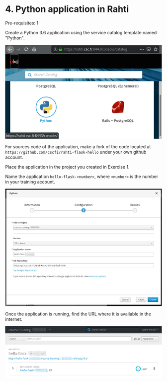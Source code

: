 # 4. Python application in Rahti

Pre-requisites: 1

Create a Python 3.6 application using the service catalog template named
"Python". 

![Service Catalog Python](img/Service-Catalog-Python.png)

For sources code of the application, make a fork of the code located at
`https://github.com/cscfi/rahti-flask-hello` under your own github account.

Place the application in the project you created in Exercise 1.

Name the application `hello-flask-<number>`, where `<number>` is the number in
your training account.

![Python new application configuration](img/Python-configuration.png)

Once the application is running, find the URL where it is available in the
internet.

![Hello flask URL](img/hello-flask.png)

